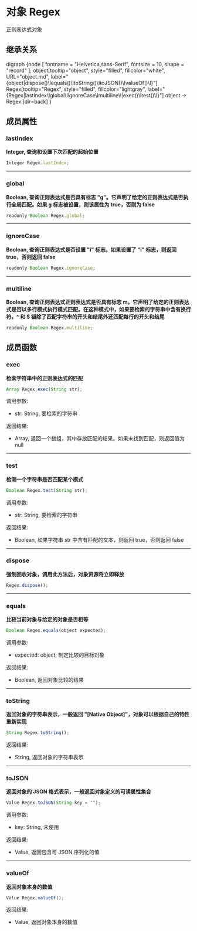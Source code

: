 # 对象 Regex
正则表达式对象

## 继承关系
<dot>digraph {node [ fontname = "Helvetica,sans-Serif", fontsize = 10, shape = "record" ];
object[tooltip="object", style="filled", fillcolor="white", URL="object.md", label="{object|dispose()\lequals()\ltoString()\ltoJSON()\lvalueOf()\l}"]
Regex[tooltip="Regex", style="filled", fillcolor="lightgray", label="{Regex|lastIndex\lglobal\lignoreCase\lmultiline\l|exec()\ltest()\l}"]
object -> Regex [dir=back]
}</dot>

## 成员属性
        
### lastIndex
**Integer, 查询和设置下次匹配的起始位置**

```JavaScript
Integer Regex.lastIndex;
```

--------------------------
### global
**Boolean, 查询正则表达式是否具有标志 "g"。它声明了给定的正则表达式是否执行全局匹配。如果 g 标志被设置，则该属性为 true，否则为 false**

```JavaScript
readonly Boolean Regex.global;
```

--------------------------
### ignoreCase
**Boolean, 查询正则表达式是否设置 "i" 标志。如果设置了 "i" 标志，则返回 true，否则返回 false**

```JavaScript
readonly Boolean Regex.ignoreCase;
```

--------------------------
### multiline
**Boolean, 查询正则表达式正则表达式是否具有标志 m。它声明了给定的正则表达式是否以多行模式执行模式匹配。在这种模式中，如果要检索的字符串中含有换行符，^ 和 $ 锚除了匹配字符串的开头和结尾外还匹配每行的开头和结尾**

```JavaScript
readonly Boolean Regex.multiline;
```

## 成员函数
        
### exec
**检索字符串中的正则表达式的匹配**

```JavaScript
Array Regex.exec(String str);
```

调用参数:
* str: String, 要检索的字符串

返回结果:
* Array, 返回一个数组，其中存放匹配的结果。如果未找到匹配，则返回值为 null

--------------------------
### test
**检测一个字符串是否匹配某个模式**

```JavaScript
Boolean Regex.test(String str);
```

调用参数:
* str: String, 要检索的字符串

返回结果:
* Boolean, 如果字符串 str 中含有匹配的文本，则返回 true，否则返回 false

--------------------------
### dispose
**强制回收对象，调用此方法后，对象资源将立即释放**

```JavaScript
Regex.dispose();
```

--------------------------
### equals
**比较当前对象与给定的对象是否相等**

```JavaScript
Boolean Regex.equals(object expected);
```

调用参数:
* expected: object, 制定比较的目标对象

返回结果:
* Boolean, 返回对象比较的结果

--------------------------
### toString
**返回对象的字符串表示，一般返回 "[Native Object]"，对象可以根据自己的特性重新实现**

```JavaScript
String Regex.toString();
```

返回结果:
* String, 返回对象的字符串表示

--------------------------
### toJSON
**返回对象的 JSON 格式表示，一般返回对象定义的可读属性集合**

```JavaScript
Value Regex.toJSON(String key = "");
```

调用参数:
* key: String, 未使用

返回结果:
* Value, 返回包含可 JSON 序列化的值

--------------------------
### valueOf
**返回对象本身的数值**

```JavaScript
Value Regex.valueOf();
```

返回结果:
* Value, 返回对象本身的数值

